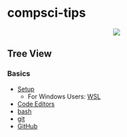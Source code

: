 # compsci-tips

<p align="center">
  <img src="https://i.kym-cdn.com/photos/images/newsfeed/001/562/650/cd0.jpg" />
</p>

## Tree View

### Basics

- [Setup](./setup/basics/)
  - For Windows Users: [WSL](./setup/WSL/)
- [Code Editors](./editors/)
- [bash](./programming-languages/bash/)
- [git](./git(hub)/git/)
- [GitHub](./git(hub)/github/)
